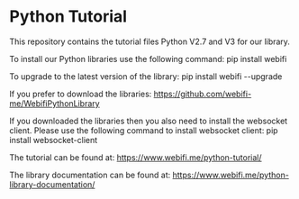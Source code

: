 # Python Tutorial

This repository contains the tutorial files Python V2.7 and V3 for our library.

To install our Python libraries use the following command:
pip install webifi

To upgrade to the latest version of the library:
pip install webifi --upgrade

If you prefer to download the libraries:
https://github.com/webifi-me/WebifiPythonLibrary

If you downloaded the libraries then you also need to install the websocket client. Please use the following command to install websocket client:
pip install websocket-client

The tutorial can be found at:
https://www.webifi.me/python-tutorial/

The library documentation can be found at:
https://www.webifi.me/python-library-documentation/
